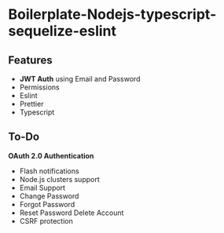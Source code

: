 # Boilerplate-Nodejs-typescript-sequelize-eslint

## Features

- **JWT Auth** using Email and Password
- Permissions
- Eslint
- Prettier
- Typescript

## To-Do

**OAuth 2.0 Authentication**

- Flash notifications
- Node.js clusters support
- Email Support
- Change Password
- Forgot Password
- Reset Password
  Delete Account
- CSRF protection
